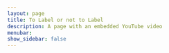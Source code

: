 ```yaml
---
layout: page
title: To Label or not to Label
description: A page with an embedded YouTube video
menubar: 
show_sidebar: false
---
```



